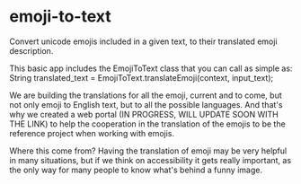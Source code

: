 # emoji-to-text
Convert unicode emojis included in a given text, to their translated emoji description.

This basic app includes the EmojiToText class that you can call as simple as:
  String translated_text = EmojiToText.translateEmoji(context, input_text);

We are building the translations for all the emoji, current and to come, but not only emoji to English text, but to all the possible languages. And that's why we created a web portal (IN PROGRESS, WILL UPDATE SOON WITH THE LINK) to help the cooperation in the translation of the emojis to be the reference project when working with emojis.

Where this come from? Having the translation of emoji may be very helpful in many situations, but if we think on accessibility it gets really important, as the only way for many people to know what's behind a funny image.

